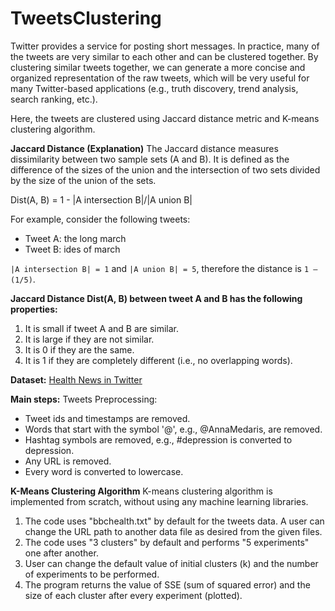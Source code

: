 # TweetsClustering

Twitter provides a service for posting short messages. In practice, many of the tweets are very similar to each other and can be clustered together. By clustering similar tweets together, we can generate a more concise and organized representation of the raw tweets, which will be very useful for many Twitter-based applications (e.g., truth discovery, trend analysis, search ranking, etc.).

Here, the tweets are clustered using Jaccard distance metric and K-means clustering algorithm.

**Jaccard Distance (Explanation)**
The Jaccard distance measures dissimilarity between two sample sets (A and B). It is defined as the difference of the sizes of the union and the intersection of two sets divided by the size of the union of the sets.

Dist(A, B) = 1 - |A intersection B|/|A union B|

For example, consider the following tweets:

- Tweet A: the long march
- Tweet B: ides of march

`|A intersection B| = 1` and `|A union B| = 5`, therefore the distance is `1 – (1/5)`.

**Jaccard Distance Dist(A, B) between tweet A and B has the following properties:**

1. It is small if tweet A and B are similar.
2. It is large if they are not similar.
3. It is 0 if they are the same.
4. It is 1 if they are completely different (i.e., no overlapping words).

**Dataset:** [Health News in Twitter](https://archive.ics.uci.edu/ml/datasets/Health+News+in+Twitter)

**Main steps:** Tweets Preprocessing:

- Tweet ids and timestamps are removed.
- Words that start with the symbol '@', e.g., @AnnaMedaris, are removed.
- Hashtag symbols are removed, e.g., #depression is converted to depression.
- Any URL is removed.
- Every word is converted to lowercase.

**K-Means Clustering Algorithm**
K-means clustering algorithm is implemented from scratch, without using any machine learning libraries.

1. The code uses "bbchealth.txt" by default for the tweets data. A user can change the URL path to another data file as desired from the given files.
2. The code uses "3 clusters" by default and performs "5 experiments" one after another.
3. User can change the default value of initial clusters (k) and the number of experiments to be performed.
4. The program returns the value of SSE (sum of squared error) and the size of each cluster after every experiment (plotted).
